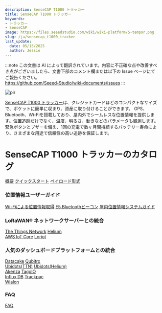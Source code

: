 ```yaml
---
description: SenseCAP T1000 トラッカー
title: SenseCAP T1000 トラッカー
keywords:
- トラッカー
- SenseCAP
image: https://files.seeedstudio.com/wiki/wiki-platform/S-tempor.png
slug: /ja/sensecap_t1000_tracker
last_update:
  date: 05/15/2025
  author: Jessie
---
```

:::note
この文書は AI によって翻訳されています。内容に不正確な点や改善すべき点がございましたら、文書下部のコメント欄または以下の Issue ページにてご報告ください。  
https://github.com/Seeed-Studio/wiki-documents/issues
:::

<p style={{textAlign: 'center'}}><img src="https://files.seeedstudio.com/wiki/SenseCAP/Tracker/tracker_1.png" alt="pir" width={800} height="auto" /></p>

[SenseCAP T1000 トラッカー](https://www.seeedstudio.com/SenseCAP-Card-Tracker-T1000-A-p-5697.html)は、クレジットカードほどのコンパクトなサイズで、ポケットに簡単に収まり、資産に取り付けることができます。
GPS、Bluetooth、Wi-Fiを搭載しており、屋内外でシームレスな位置情報を提供します。位置追跡だけでなく、温度、明るさ、動きなどのパラメータも観測します。緊急ボタンとブザーを備え、1回の充電で数ヶ月間持続するバッテリー寿命により、さまざまな用途で信頼性の高い追跡を保証します。



<h1 style={{ textAlign: 'center', color: '#ffff' }}> SenseCAP T1000 トラッカーのカタログ
</h1>


<div class="all_container">
          <a href= "https://wiki.seeedstudio.com/SenseCAP_T1000_tracker/Introduction/" class="sensecap">概要</a>
          <a href= "https://wiki.seeedstudio.com/Get_Started_with_SenseCAP_T1000_tracker/" class="sensecap2">クイックスタート</a>
           <a href= "https://wiki.seeedstudio.com/T1000_payload/" class="sensecap3">ペイロード形式</a>
</div>


### 位置情報ユーザーガイド

<div class="all_container">
          <a href= "https://wiki.seeedstudio.com/Tracker_WiFi_Geolocation/" class="sensecap">Wi-Fiによる位置情報取得</a>
          <a href= "https://wiki.seeedstudio.com/bluetooth_beacon_for_SenseCAP_Traker/" class="sensecap2">E5 Bluetoothビーコン</a>
          <a href= "https://wiki.seeedstudio.com/IPS_For_SenseCAP_T1000_Traker/" class="sensecap3">屋内位置情報システムガイド</a>

</div>

### LoRaWAN® ネットワークサーバーとの統合



<div class="all_container">
          <a href= "https://wiki.seeedstudio.com/SenseCAP_T1000_tracker_TTN/" class="sensecap">The Things Network</a>
          <a href= "https://wiki.seeedstudio.com/SenseCAP_T1000_tracker_Helium/" class="sensecap2">Helium</a>
</div>

<div class="all_container">
           <a href= "https://wiki.seeedstudio.com/SenseCAP_T1000_Tracker_AWS/" class="sensecap3">AWS IoT Core</a>
          <a href= "https://wiki.seeedstudio.com/SenseCAP_T1000_Tracker_Loriot/" class="sensecap2">Loriot</a>
</div>


### 人気のダッシュボードプラットフォームとの統合


<div class="all_container">
          <a href= "https://wiki.seeedstudio.com/SenseCAP_T1000_tracker_Datacake_TTS/" class="sensecap">Datacake</a>
          <a href= "https://wiki.seeedstudio.com/SenseCAP_T1000_tracker_Qubitro_TTS/" class="sensecap2">Qubitro</a>
</div>

<div class="all_container">
          <a href= "https://wiki.seeedstudio.com/SenseCAP_T1000_tracker_Ubidots_TTS/" class="sensecap">Ubidots(TTN)</a>
          <a href= "https://wiki.seeedstudio.com/SenseCAP_T1000_tracker_Ubidots_Helium/" class="sensecap2">Ubidots(Helium)</a>
</div>

<div class="all_container">
          <a href= "https://wiki.seeedstudio.com/SenseCAP_T1000_Tracker_Akenza/" class="sensecap">Akenza</a>
          <a href= "https://wiki.seeedstudio.com/SenseCAP_T1000_tracker_TagoIO_TTS/" class="sensecap2">TagoIO</a>
</div>

<div class="all_container">
          <a href= "https://wiki.seeedstudio.com/SenseCAP_T1000_tracker_InfluxDB_TTS/" class="sensecap">Influx DB</a>
          <a href= "https://wiki.seeedstudio.com/SenseCAP_T1000_tracker_trackpac" class="sensecap2">Trackpac</a>
</div>

<div class="all_container">
          <a href= "https://wiki.seeedstudio.com/SenseCAP_T1000_tracker_Wialon/" class="sensecap">Wialon</a>
</div>


### FAQ


<div class="all_container">
          <a href= "https://wiki.seeedstudio.com/faq_for_SenseCAP_T1000/" class="sensecap">FAQ</a>
</div>